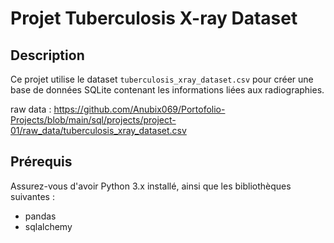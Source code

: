 # Projet Tuberculosis X-ray Dataset

## Description
Ce projet utilise le dataset `tuberculosis_xray_dataset.csv` pour créer une base de données SQLite contenant les informations liées aux radiographies.

raw data : https://github.com/Anubix069/Portofolio-Projects/blob/main/sql/projects/project-01/raw_data/tuberculosis_xray_dataset.csv

## Prérequis
Assurez-vous d'avoir Python 3.x installé, ainsi que les bibliothèques suivantes :
- pandas
- sqlalchemy


